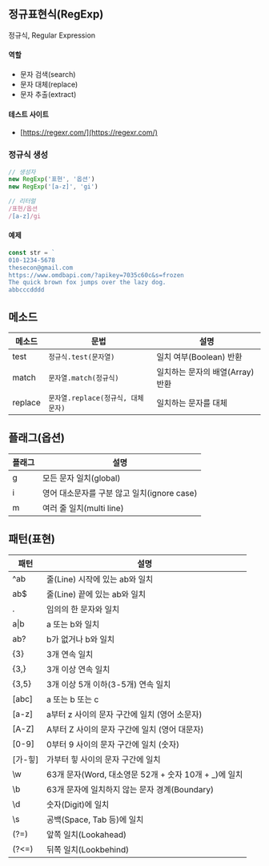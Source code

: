## 정규표현식(RegExp)

정규식, Regular Expression

#### 역할
- 문자 검색(search)
- 문자 대체(replace)
- 문자 추출(extract)

#### 테스트 사이트
- [https://regexr.com/](https://regexr.com/)

### 정규식 생성
```js
// 생성자
new RegExp('표현', '옵션')
new RegExp('[a-z]', 'gi')

// 리터럴
/표현/옵션
/[a-z]/gi
```

#### 예제
```js
const str = `
010-1234-5678
thesecon@gmail.com
https://www.omdbapi.com/?apikey=7035c60c&s=frozen
The quick brown fox jumps over the lazy dog.
abbcccdddd
```

## 메소드
메소드 | 문법 | 설명
--|--|--
test | `정규식.test(문자열)` | 일치 여부(Boolean) 반환
match | `문자열.match(정규식)` | 일치하는 문자의 배열(Array) 반환
replace | `문자열.replace(정규식, 대체문자)` | 일치하는 문자를 대체

## 플래그(옵션)
플래그 | 설명
--|--
g | 모든 문자 일치(global)
i | 영어 대소문자를 구분 않고 일치(ignore case)
m | 여러 줄 일치(multi line)

## 패턴(표현)

패턴 | 설명
--|--
^ab | 줄(Line) 시작에 있는 ab와 일치
ab$ | 줄(Line) 끝에 있는 ab와 일치
. | 임의의 한 문자와 일치
a&verbar;b | a 또는 b와 일치
ab? | b가 없거나 b와 일치
{3} | 3개 연속 일치
{3,} | 3개 이상 연속 일치
{3,5} | 3개 이상 5개 이하(3-5개) 연속 일치
[abc]	| a 또는 b 또는 c
[a-z] |	a부터 z 사이의 문자 구간에 일치 (영어 소문자)
[A-Z]	| A부터 Z 사이의 문자 구간에 일치 (영어 대문자)
[0-9]	| 0부터 9 사이의 문자 구간에 일치 (숫자)
[가-힣]	| 가부터 힣 사이의 문자 구간에 일치
\w | 63개 문자(Word, 대소영문 52개 + 숫자 10개 + _)에 일치
\b | 63개 문자에 일치하지 않는 문자 경계(Boundary)
\d |	숫자(Digit)에 일치
\s |	공백(Space, Tab 등)에 일치
(?=) |	앞쪽 일치(Lookahead)
(?<=) |	뒤쪽 일치(Lookbehind)